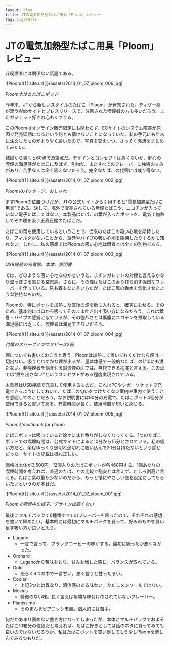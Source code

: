 ```yaml
---
layout: blog
title: JTの電気加熱型たばこ用具「Ploom」レビュー
tag: cigarette
---
```


# JTの電気加熱型たばこ用具「Ploom」レビュー

非喫煙者には関係ない話題である。

![Ploom]({{ site.url }}/assets/2014_01_07_ploom_006.jpg)

*Ploom本体とたばこポッド*

昨年末、JTから新しいスタイルのたばこ「Ploom」が発売された。ティザー感が漂うWebサイトとプレスリリースで、注目された喫煙者の方も多いだろう。またガジェット好きの心もくすぐる。

このPloomはオンライン販売限定にも関わらず、ECサイトのシステム障害が原因で発売延期になるという何とも情けないことになっていた。私の手元にも年末に注文したものがようやく届いたので、写真を交えつつ、さっそく感想をまとめてみたい。

結論から書くと60点で及第点だ。デザインとコンセプトは悪くないが、肝心の喫煙の満足感がたばこに及ばず、別物だ。またすべてのフレーバーに独特の甘みがあり、苦手な人は全く吸えないだろう。完全なたばこの代替には成り得ない。

![Ploom]({{ site.url }}/assets/2014_01_07_ploom_002.jpg)

*Ploomのパッケージ、おしゃれ*

まずPloomの位置づけだが、JTの公式サイトから引用すると"電気加熱型たばこ用具"である。決して、海外で販売されている無煙たばこや、ニコチンが入っていない電子たばこではない。本製品はたばこの葉が入ったポットを、電気で加熱してその煙を吸う正真正銘のたばこだ。

たばこの葉を使用しているということで、従来のたばこの吸い心地を期待したり、フィルタがないことから、葉巻やパイプの吸い心地を期待したりするかも知れない。しかし、私の感想ではPloomの吸い心地は両者とは全くの別物である。

![Ploom]({{ site.url }}/assets/2014_01_07_ploom_003.jpg)

*USB接続の充電器、本体、説明書*

では、どのような吸い心地なのかというと、まずシガレットの対極と言えるかなり湿っぽさを感じる空気感。さらに、その煙はたばこの香り打ち消す強烈なフレーバーを伴っている。見も蓋もない言い方だが、たばこ風の香水を気化させたような独特なものだ。

Ploomの、特にポットを加熱した直後の煙を肺に入れると、確実にむせる。そのため、基本的には口から吸ってそのまま吐き出す吸い方になるだろう。これは葉巻・パイプの感覚と似ているが、その強烈さとは裏腹にニコチンを摂取している満足感には乏しく、喫煙者は満足できないだろう。

![Ploom]({{ site.url }}/assets/2014_01_07_ploom_004.jpg)

*付属のスリーブとマウスピース2個*

煙についても書いておこうと思う。Ploomは加熱して置いておくだけなら煙は一切出ない。吸うとわずかな煙が出るが、量は体感で一般的なたばこの1/10にも満たない。非喫煙者を悩ませる副流煙の面では、無視できる程度と言える。この点では"煙を出さない"というコンセプトがある程度実現されている。

本製品はUSB接続で充電して使用するものだ。これはPCやシガーソケットで充電できるようにしておいて、たばこの匂いをつけたくない室内や車内で使うことを意図してのことだろう。なお説明書には90分の充電で、たばこポット4個分が使用できると書いてある。充電時間が長く、使用時間が短いと感じる。

![Ploom]({{ site.url }}/assets/2014_01_07_ploom_005.jpg)

*Ploomとmultipack for ploom*

たばこポットは吸っていると徐々に味と香りがしなくなってくる。1つのたばこポットでの喫煙時間は、公式サイトによると10分から15分とされている。私の吸い方だと、余程ゆっくり途切れ途切れに吸い込んで20分は持たないという感じだった。サイトの記載は概ね正しい。

価格は本体が3,500円。12個入りのたばこポットが各460円する。1個あたりの喫煙時間を考えれば、普通のたばことの比較で割安とは言えず、むしろ割高と言える。たばこ葉の量も少ないのだから、もっと懐にやさしい価格設定にしてもらいたいというのが本音だ。

![Ploom]({{ site.url }}/assets/2014_01_07_ploom_001.jpg)

*Ploomで喫煙中の様子、デザインは悪くない*

最後にマルチパックで6種類すべてのフレーバーを吸ったので、それぞれの感想を書いて締めたい。基本的には最初にマルチパックを買って、好みのものを買い足す吸い方が良いと思う。

- Lugano
  - 一言で言って、ブラックコーヒーの味がする。最初に吸ったが悪くなかった。
- Orchard
  - Luganoから苦味をとり、甘みを増した感じ。バランスが取れている。
- Gold
  - 恐らく6つの中で一番甘い。悪く言うと甘ったるい。
- Cooler
  - 上記3つとは異なり、清涼感のある味わい。ただしメンソールではない。
- Mevius
  - 特徴のない味。良く言えば極端な味付けのされていないフレーバー。
- Pianissimo
  - そのまんまピアニッシモ風。個人的には苦手。

何だかあまり褒めない書き方になってしまったが、本体とマルチパックでおよそたばこ10箱分の値段だと考えれば、たばこ好きとしては話のネタに買ってみても良いのではないだろうか。私はたばこポットを買い足してもう少しPloomを楽しんでみるつもりだ。
